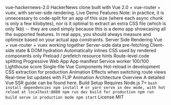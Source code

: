 vue-hackernews-2.0 HackerNews clone built with Vue 2.0 + vue-router + vuex, with server-side rendering. Live Demo Features Note: in practice, it is unnecessary to code-split for an app of this size (where each async chunk is only a few kilobytes), nor is it optimal to extract an extra CSS file (which is only 1kb) -- they are used simply because this is a demo app showcasing all the supported features. In real apps, you should always measure and optimize based on your actual app constraints. Server Side Rendering Vue + vue-router + vuex working together Server-side data pre-fetching Client-side state & DOM hydration Automatically inlines CSS used by rendered components only Preload / prefetch resource hints Route-level code splitting Progressive Web App App manifest Service worker 100/100 Lighthouse score Single-file Vue Components Hot-reload in development CSS extraction for production Animation Effects when switching route views Real-time list updates with FLIP Animation Architecture Overview A detailed Vue SSR guide can be found here. Build Setup Requires Node.js 7+ ``` bash install dependencies npm install # or yarn serve in dev mode, with hot reload at localhost:8080 npm run dev build for production npm run build serve in production mode npm start ``` License MIT
